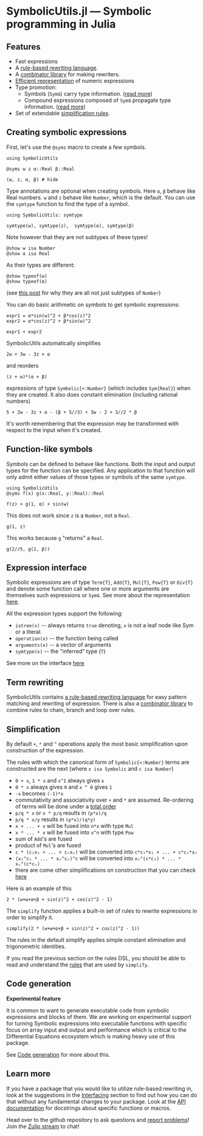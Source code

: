 # SymbolicUtils.jl — Symbolic programming in Julia

## Features

- Fast expressions
- A [rule-based rewriting language](/rewrite/#rule-based_rewriting).
- A [combinator library](/rewrite/#composing_rewriters) for making rewriters.
- [Efficient representation](/representation/) of numeric expressions
- Type promotion:
  - Symbols (`Sym`s) carry type information. ([read more](#creating_symbolic_expressions))
  - Compound expressions composed of `Sym`s propagate type information. ([read more](#expression_interface))
- Set of extendable [simplification rules](#Simplification).


## Creating symbolic expressions

First, let's use the `@syms` macro to create a few symbols.

```julia:syms1
using SymbolicUtils

@syms w z α::Real β::Real

(w, z, α, β) # hide

```

Type annotations are optional when creating symbols. Here `α`, `β` behave like Real numbers. `w` and `z` behave like `Number`, which is the default. You can use the `symtype` function to find the type of a symbol.

```julia:symtype
using SymbolicUtils: symtype

symtype(w), symtype(z),  symtype(α), symtype(β)
```

Note however that they are not subtypes of these types!

```julia:symtype2
@show w isa Number
@show α isa Real
```

As their types are different:

```julia:symtype3
@show typeof(w)
@show typeof(α)
```

(see [this post](https://discourse.julialang.org/t/ann-symbolicutils-jl-groundwork-for-a-symbolic-ecosystem-in-julia/38455/13?u=shashi) for why they are all not just subtypes of `Number`)

You can do basic arithmetic on symbols to get symbolic expressions:

```julia:expr
expr1 = α*sin(w)^2 + β*cos(z)^2
expr2 = α*cos(z)^2 + β*sin(w)^2

expr1 + expr2
```

SymbolicUtils automatically simplifies

```julia:creating1
2w + 3w - 3z + α
```

and reorders

```julia:creating2
(z + w)*(α + β)
```

expressions of type `Symbolic{<:Number}` (which includes `Sym{Real}`) when they are created. It also does constant elimination (including rational numbers)

```julia:creating3
5 + 2w - 3z + α - (β + 5//3) + 3w - 2 + 3//2 * β
```

It's worth remembering that the expression may be transformed with respect to the input when it's created.


## Function-like symbols

Symbols can be defined to behave like functions. Both the input and output types for the function can be specified. Any application to that function will only admit either values of those types or symbols of the same `symtype`.

```julia:syms2
using SymbolicUtils
@syms f(x) g(x::Real, y::Real)::Real

f(z) + g(1, α) + sin(w)
```

This does not work since `z` is a `Number`, not a `Real`.

```julia:sym3
g(1, z)
```

This works because `g` "returns" a `Real`.

```julia:sym4
g(2//5, g(1, β))
```



## Expression interface

Symbolic expressions are of type `Term{T}`, `Add{T}`, `Mul{T}`, `Pow{T}` or `Div{T}` and denote some function call where one or more arguments are themselves such expressions or `Sym`s. See more about the representation [here](/representation/).

All the expression types support the following:

- `istree(x)` -- always returns `true` denoting, `x` is not a leaf node like Sym or a literal.
- `operation(x)` -- the function being called
- `arguments(x)` -- a vector of arguments
- `symtype(x)` -- the "inferred" type (`T`)

See more on the interface [here](/interface)


## Term rewriting

SymbolicUtils contains [a rule-based rewriting language](/rewrite/#rule-based_rewriting) for easy pattern matching and rewriting of expression. There is also a [combinator library](/rewrite/#composing_rewriters) to combine rules to chain, branch and loop over rules.

## Simplification

By default `+`, `*` and `^` operations apply the most basic simplification upon construction of the expression.

The rules with which the canonical form of `Symbolic{<:Number}` terms are constructed are the next (where `x isa Symbolic` and `c isa Number`)

 -  `0 + x`, `1 * x` and `x^1` always gives `x`
 -  `0 * x` always gives `0` and `x ^ 0` gives `1`
 -  `-x` becomes `(-1)*x`
 -  commutativity and associativity over `+` and `*` are assumed. Re-ordering of terms will be done under a [total order](https://github.com/JuliaSymbolics/SymbolicUtils.jl/blob/master/src/ordering.jl)
 - `p/q * x` or `x * p/q` results in `(p*x)/q`
 - `p/q * x/y` results in `(p*x)/(q*y)`
 -  `x + ... + x` will be fused into `n*x` with type `Mul`
 -  `x * ... * x` will be fused into `x^n` with type `Pow`
 -  sum of `Add`'s are fused
 -  product of `Mul`'s are fused
 -  `c * (c₁x₁ + ... + cₙxₙ)` will be converted into `c*c₁*x₁ + ... + c*cₙ*xₙ`
 -  `(x₁^c₁ * ... * xₙ^cₙ)^c` will be converted into `x₁^(c*c₁) * ... * xₙ^(c*cₙ)`
 -  there are come other simplifications on construction that you can check [here](https://github.com/JuliaSymbolics/SymbolicUtils.jl/blob/master/src/methods.jl)


Here is an example of this

```julia:simplify1
2 * (w+w+α+β + sin(z)^2 + cos(z)^2 - 1)
```

The `simplify` function applies a built-in set of rules to rewrite expressions in order to simplify it.

```julia:simplify2
simplify(2 * (w+w+α+β + sin(z)^2 + cos(z)^2 - 1))
```

The rules in the default simplify applies simple constant elimination and trigonometric identities.

If you read the previous section on the rules DSL, you should be able to read and understand the [rules](https://github.com/JuliaSymbolics/SymbolicUtils.jl/blob/master/src/simplify_rules.jl) that are used by `simplify`.

## Code generation

**Experimental feature**

It is common to want to generate executable code from symbolic expressions and blocks of them. We are working on experimental support for turning Symbolic expressions into executable functions with specific focus on array input and output and performance which is critical to the Differential Equations ecosystem which is making heavy use of this package.

See [Code generation](/codegen/) for more about this.

## Learn more

If you have a package that you would like to utilize rule-based rewriting in, look at the suggestions in the [Interfacing](/interface/) section to find out how you can do that without any fundamental changes to your package. Look at the [API documentation](/api/) for docstrings about specific functions or macros.

Head over to the github repository to ask questions and [report problems](https://github.com/JuliaSymbolics/SymbolicUtils.jl)! Join the [Zulip stream](https://julialang.zulipchat.com/#narrow/stream/236639-symbolic-programming) to chat!

